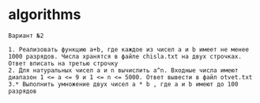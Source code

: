 # algorithms

	Вариант №2

	1. Реализовать функцию a+b, где каждое из чисел а и b имеет не менее 1000 разрядов. Числа хранятся в файле chisla.txt на двух строчках. Ответ вписать на третью строчку
	2. Для натуральных чисел a и n вычислить a^n. Входные числа имеют диапазон 1 <= a <= 9 и 1 <= n <= 5000. Ответ вывести в файл otvet.txt
	3.* Выполнить умножение двух чисел a * b , где а и b имеют до 100 разрядов